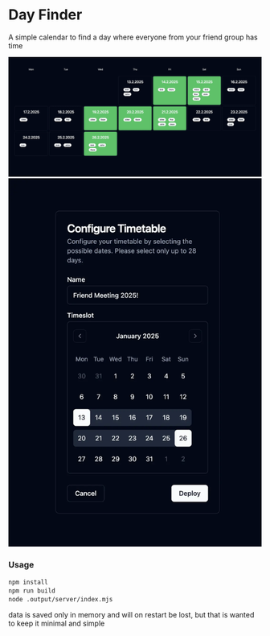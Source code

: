 # Day Finder

A simple calendar to find a day where everyone from your friend group has time

![showcase calendar](.showcase/c.webp "Showcase Calendar")
![showcase configuration](.showcase/b.webp "Showcase Configuration")

### Usage

```bash
npm install
npm run build
node .output/server/index.mjs
```

data is saved only in memory and will on restart be lost, but that is wanted to keep it minimal and simple
